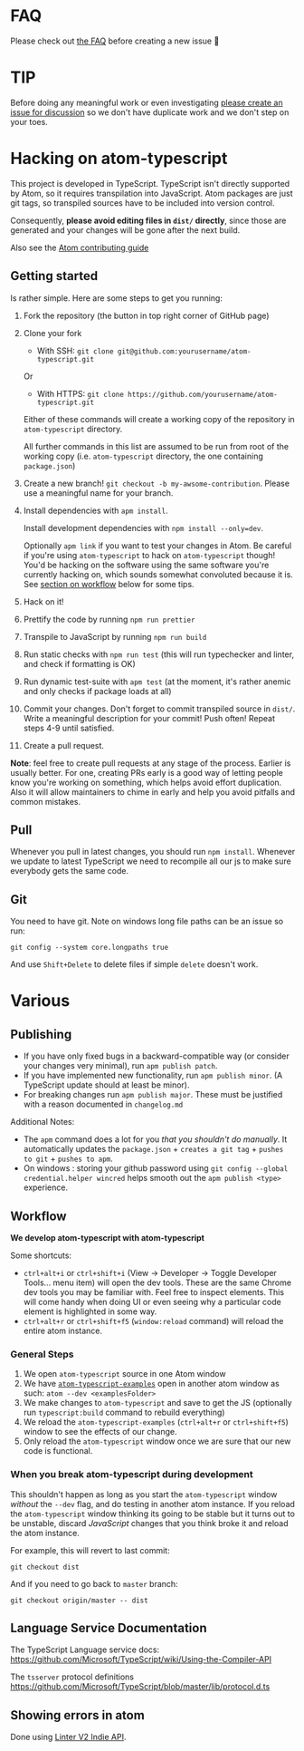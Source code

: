 # FAQ

Please check out [the
FAQ](https://github.com/TypeStrong/atom-typescript/blob/master/docs/faq.md)
before creating a new issue :rose:

# TIP

Before doing any meaningful work or even investigating [please create an
issue for
discussion](https://github.com/TypeStrong/atom-typescript/issues) so we
don't have duplicate work and we don't step on your toes.

# Hacking on atom-typescript

This project is developed in TypeScript. TypeScript isn't directly
supported by Atom, so it requires transpilation into JavaScript. Atom
packages are just git tags, so transpiled sources have to be included
into version control.

Consequently, **please avoid editing files in `dist/` directly**, since
those are generated and your changes will be gone after the next build.

Also see the [Atom contributing
guide](https://github.com/atom/atom/blob/master/CONTRIBUTING.md)

## Getting started

Is rather simple. Here are some steps to get you running:

1.  Fork the repository (the button in top right corner of GitHub page)

2.  Clone your fork

    -   With SSH:
        `git clone git@github.com:yourusername/atom-typescript.git`

    Or

    -   With HTTPS:
        `git clone https://github.com/yourusername/atom-typescript.git`

    Either of these commands will create a working copy of the
    repository in `atom-typescript` directory.

    All further commands in this list are assumed to be run from root of
    the working copy (i.e. `atom-typescript` directory, the one
    containing `package.json`)

3.  Create a new branch! `git checkout -b my-awsome-contribution`.
    Please use a meaningful name for your branch.

4.  Install dependencies with `apm install`.

    Install development dependencies with `npm install --only=dev`.

    Optionally `apm link` if you want to test your changes in Atom. Be
    careful if you're using `atom-typescript` to hack on
    `atom-typescript` though! You'd be hacking on the software using the
    same software you're currently hacking on, which sounds somewhat
    convoluted because it is. See [section on workflow](#workflow) below
    for some tips.

5.  Hack on it!

6.  Prettify the code by running `npm run prettier`

7.  Transpile to JavaScript by running `npm run build`

8.  Run static checks with `npm run test` (this will run typechecker and
    linter, and check if formatting is OK)

9.  Run dynamic test-suite with `apm test` (at the moment, it's rather
    anemic and only checks if package loads at all)

10. Commit your changes. Don't forget to commit transpiled source in
    `dist/`. Write a meaningful description for your commit! Push often!
    Repeat steps 4-9 until satisfied.

11. Create a pull request.

**Note**: feel free to create pull requests at any stage of the process.
Earlier is usually better. For one, creating PRs early is a good way of
letting people know you're working on something, which helps avoid
effort duplication. Also it will allow maintainers to chime in early and
help you avoid pitfalls and common mistakes.

## Pull

Whenever you pull in latest changes, you should run `npm install`.
Whenever we update to latest TypeScript we need to recompile all our js
to make sure everybody gets the same code.

## Git

You need to have git. Note on windows long file paths can be an issue so
run:

    git config --system core.longpaths true

And use `Shift+Delete` to delete files if simple `delete` doesn't work.

# Various

## Publishing

-   If you have only fixed bugs in a backward-compatible way (or
    consider your changes very minimal), run `apm publish patch`.
-   If you have implemented new functionality, run `apm publish minor`.
    (A TypeScript update should at least be minor).
-   For breaking changes run `apm publish major`. These must be
    justified with a reason documented in `changelog.md`

Additional Notes:

-   The `apm` command does a lot for you *that you shouldn't do
    manually*. It automatically updates the `package.json` +
    `creates a git tag` + `pushes to git` + `pushes to apm`.
-   On windows : storing your github password using
    `git config --global credential.helper wincred` helps smooth out the
    `apm publish <type>` experience.

## Workflow

**We develop atom-typescript with atom-typescript**

Some shortcuts:

-   `ctrl+alt+i` or `ctrl+shift+i` (View → Developer → Toggle Developer
    Tools... menu item) will open the dev tools. These are the same
    Chrome dev tools you may be familiar with. Feel free to inspect
    elements. This will come handy when doing UI or even seeing why a
    particular code element is highlighted in some way.
-   `ctrl+alt+r` or `ctrl+shift+f5` (`window:reload` command) will
    reload the entire atom instance.

### General Steps

1.  We open `atom-typescript` source in one Atom window
2.  We have
    [`atom-typescript-examples`](https://github.com/TypeStrong/atom-typescript-examples)
    open in another atom window as such: `atom --dev <examplesFolder>`
3.  We make changes to `atom-typescript` and save to get the JS
    (optionally run `typescript:build` command to rebuild everything)
4.  We reload the `atom-typescript-examples` (`ctrl+alt+r` or
    `ctrl+shift+f5`) window to see the effects of our change.
5.  Only reload the `atom-typescript` window once we are sure that our
    new code is functional.

### When you break atom-typescript during development

This shouldn't happen as long as you start the `atom-typescript` window
*without* the `--dev` flag, and do testing in another atom instance. If
you reload the `atom-typescript` window thinking its going to be stable
but it turns out to be unstable, discard *JavaScript* changes that you
think broke it and reload the atom instance.

For example, this will revert to last commit:

    git checkout dist

And if you need to go back to `master` branch:

    git checkout origin/master -- dist

## Language Service Documentation

The TypeScript Language service docs:
<https://github.com/Microsoft/TypeScript/wiki/Using-the-Compiler-API>

The `tsserver` protocol definitions
<https://github.com/Microsoft/TypeScript/blob/master/lib/protocol.d.ts>

## Showing errors in atom

Done using [Linter V2 Indie
API](https://steelbrain.me/linter/types/indie-linter-v2.html).
